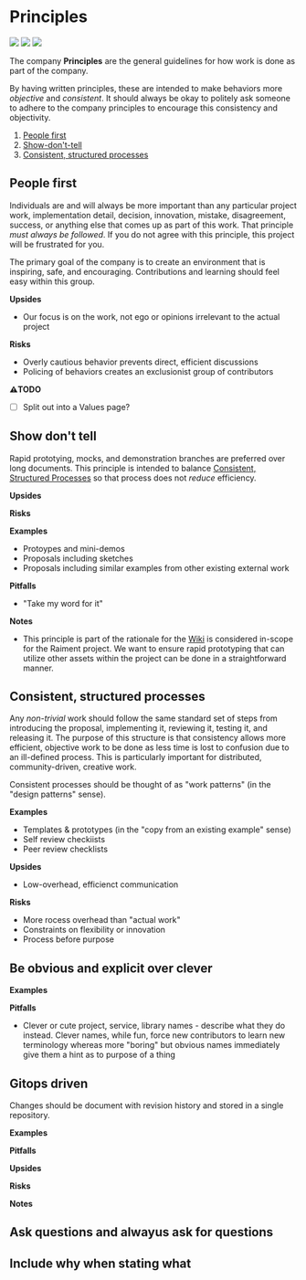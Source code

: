 # Principles


![](https://img.shields.io/badge/status-draft-930) 
![](https://img.shields.io/badge/version-v0.1.0-930)
![](https://img.shields.io/badge/feedback-welcome!-1a1)

The company **Principles** are the general guidelines for how work is done as part of the company. 

By having written principles, these are intended to make behaviors more _objective_ and _consistent_.  It should always be okay to politely ask someone to adhere to the company principles to encourage this consistency and objectivity.


1. [People first](#people-first)
1. [Show-don't-tell](#show-dont-tell)
1. [Consistent, structured processes](#consistent-structured-processes)

## People first

Individuals are and will always be more important than any particular project work, implementation detail, decision, innovation, mistake, disagreement, success, or anything else that comes up as part of this work.  That principle _must always be followed_.  If you do not agree with this principle, this project will be frustrated for you.

The primary goal of the company is to create an environment that is inspiring, safe, and encouraging. Contributions and learning should feel easy within this group.


**Upsides**

* Our focus is on the work, not ego or opinions irrelevant to the actual project

**Risks**

* Overly cautious behavior prevents direct, efficient discussions
* Policing of behaviors creates an exclusionist group of contributors


**⚠️TODO**

* [ ] Split out into a Values page?


## Show don't tell

Rapid prototying, mocks, and demonstration branches are preferred over long documents.  This principle is intended to balance [Consistent, Structured Processes](#consistent-structured-processes) so that process does not _reduce_ efficiency.

**Upsides**

**Risks**

**Examples**

* Protoypes and mini-demos
* Proposals including sketches
* Proposals including similar examples from other existing external work

**Pitfalls**

* "Take my word for it"

**Notes**

* This principle is part of the rationale for the [Wiki](/source/projects//wiki) is considered in-scope for the Raiment project. We want to ensure rapid prototyping that can utilize other assets within the project can be done in a straightforward manner.

## Consistent, structured processes

Any _non-trivial_ work should follow the same standard set of steps from introducing the proposal, implementing it, reviewing it, testing it, and releasing it. The purpose of this structure is that consistency allows more efficient, objective work to be done as less time is lost to confusion due to an ill-defined process. This is particularly important for distributed, community-driven, creative work.

Consistent processes should be thought of as "work patterns" (in the "design patterns" sense). 

**Examples**

* Templates & prototypes (in the "copy from an existing example" sense)
* Self review checkiists
* Peer review checklists

**Upsides**

* Low-overhead, efficienct communication

**Risks**

* More rocess overhead than "actual work"
* Constraints on flexibility or innovation
* Process before purpose

## Be obvious and explicit over clever

**Examples**

**Pitfalls**

* Clever or cute project, service, library names - describe what they do instead. Clever names, while fun, force new contributors to learn new terminology whereas more "boring" but obvious names immediately give them a hint as to purpose of a thing

## Gitops driven

Changes should be document with revision history and stored in a single repository.  

**Examples**

**Pitfalls**

**Upsides**

**Risks**

**Notes**

## Ask questions and alwayus ask for questions

## Include why when stating what




